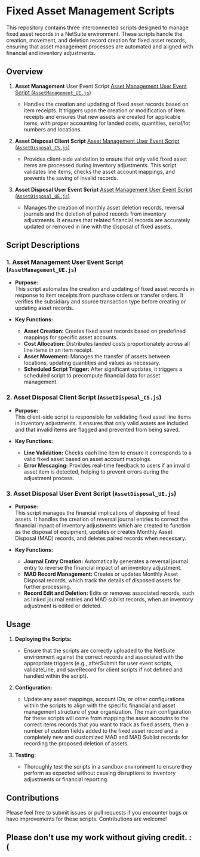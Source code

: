 # Fixed Asset Management Scripts

This repository contains three interconnected scripts designed to manage fixed asset records in a NetSuite environment. These scripts handle the creation, movement, and deletion record creation for fixed asset records, ensuring that asset management processes are automated and aligned with financial and inventory adjustments.

## Overview

1. **Asset Management** User Event Script [Asset Management User Event Script (`AssetManagement_UE.js`)](https://github.com/Samuel-Dainton/NetSuite-Asset-Management/blob/main/AssetManagement_UE.js)

   - Handles the creation and updating of fixed asset records based on item receipts. It triggers upon the creation or modification of item receipts and ensures that new assets are created for applicable items, with proper accounting for landed costs, quantities, serial/lot numbers and locations.

2. **Asset Disposal Client Script** [Asset Management User Event Script (`AssetDisposal_CS.js`)](https://github.com/Samuel-Dainton/NetSuite-Asset-Management/blob/main/AssetDisposal_CS.js)

   - Provides client-side validation to ensure that only valid fixed asset items are processed during inventory adjustments. This script validates line items, checks the asset account mappings, and prevents the saving of invalid records.

3. **Asset Disposal User Event Script** [Asset Management User Event Script (`AssetDisposal_UE.js`)](https://github.com/Samuel-Dainton/NetSuite-Asset-Management/blob/main/AssetDisposal_UE.js)

   - Manages the creation of monthly asset deletion records, reversal journals and the deletion of paired records from inventory adjustments. It ensures that related financial records are accurately updated or removed in line with the disposal of fixed assets.

## Script Descriptions

### 1. Asset Management User Event Script (`AssetManagement_UE.js`)

- **Purpose:**  
  This script automates the creation and updating of fixed asset records in response to item receipts from purchase orders or transfer orders. It verifies the subsidiary and source transaction type before creating or updating asset records.

- **Key Functions:**
  - **Asset Creation:** Creates fixed asset records based on predefined mappings for specific asset accounts.
  - **Cost Allocation:** Distributes landed costs proportionately across all line items in an item receipt.
  - **Asset Movement:** Manages the transfer of assets between locations, updating quantities and values as necessary.
  - **Scheduled Script Trigger:** After significant updates, it triggers a scheduled script to precompute financial data for asset management.

### 2. Asset Disposal Client Script (`AssetDisposal_CS.js`)

- **Purpose:**  
  This client-side script is responsible for validating fixed asset line items in inventory adjustments. It ensures that only valid assets are included and that invalid items are flagged and prevented from being saved.

- **Key Functions:**
  - **Line Validation:** Checks each line item to ensure it corresponds to a valid fixed asset based on asset account mappings.
  - **Error Messaging:** Provides real-time feedback to users if an invalid asset item is detected, helping to prevent errors during the adjustment process.

### 3. Asset Disposal User Event Script (`AssetDisposal_UE.js`)

- **Purpose:**  
  This script manages the financial implications of disposing of fixed assets. It handles the creation of reversal journal entries to correct the financial impact of inventory adjustments which are created to function as the disposal of equipment, updates or creates Monthly Asset Disposal (MAD) records, and deletes paired records when necessary.

- **Key Functions:**
  - **Journal Entry Creation:** Automatically generates a reversal journal entry to reverse the financial impact of an inventory adjustment.
  - **MAD Record Management:** Creates or updates Monthly Asset Disposal records, which track the details of disposed assets for further processing.
  - **Record Edit and Deletion:** Edits or removes associated records, such as linked journal entries and MAD sublist records, when an inventory adjustment is edited or deleted.

## Usage

1. **Deploying the Scripts:**
   - Ensure that the scripts are correctly uploaded to the NetSuite environment against the correct records and associated with the appropriate triggers (e.g., afterSubmit for user event scripts, validateLine, and saveRecord for client scripts if not defined and handled within the script).
   
2. **Configuration:**
   - Update any asset mappings, account IDs, or other configurations within the scripts to align with the specific financial and asset management structure of your organization. The main configuration for these scripts will come from mapping the asset accoutns to the correct items records that you want to track as fixed assets, then a number of custom fields added to the fixed asset record and a completely new and customized MAD and MAD Sublist records for recording the proposed deletion of assets.

3. **Testing:**
   - Thoroughly test the scripts in a sandbox environment to ensure they perform as expected without causing disruptions to inventory adjustments or financial reporting.

## Contributions

Please feel free to submit issues or pull requests if you encounter bugs or have improvements for these scripts. Contributions are welcome!

## Please don't use my work without giving credit. :(
